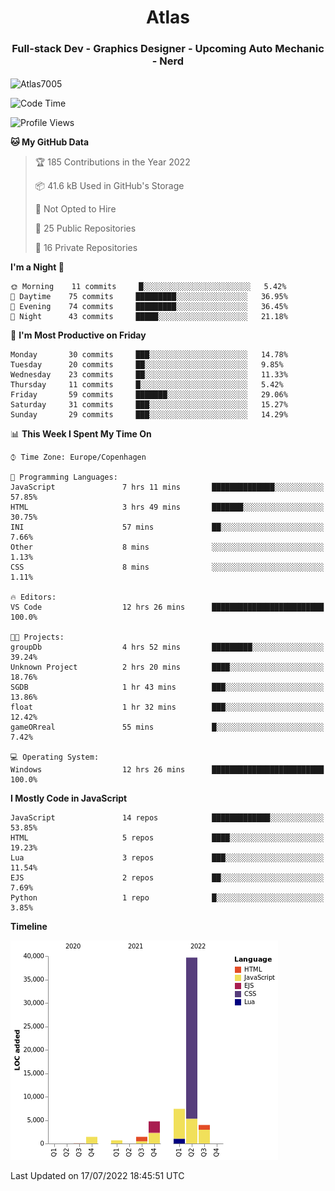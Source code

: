 <h1 align="center">Atlas</h1>
<h3 align="center">Full-stack Dev - Graphics Designer - Upcoming Auto Mechanic - Nerd</h3>

<p><img align="center" src="https://github-readme-stats.vercel.app/api/top-langs?username=Atlas7005&show_icons=true&locale=en&layout=compact" alt="Atlas7005" /></p>

<!--START_SECTION:waka-->
![Code Time](http://img.shields.io/badge/Code%20Time-608%20hrs%204%20mins-blue)

![Profile Views](http://img.shields.io/badge/Profile%20Views-5-blue)

**🐱 My GitHub Data** 

> 🏆 185 Contributions in the Year 2022
 > 
> 📦 41.6 kB Used in GitHub's Storage 
 > 
> 🚫 Not Opted to Hire
 > 
> 📜 25 Public Repositories 
 > 
> 🔑 16 Private Repositories  
 > 
**I'm a Night 🦉** 

```text
🌞 Morning    11 commits     █░░░░░░░░░░░░░░░░░░░░░░░░   5.42% 
🌆 Daytime    75 commits     █████████░░░░░░░░░░░░░░░░   36.95% 
🌃 Evening    74 commits     █████████░░░░░░░░░░░░░░░░   36.45% 
🌙 Night      43 commits     █████░░░░░░░░░░░░░░░░░░░░   21.18%

```
📅 **I'm Most Productive on Friday** 

```text
Monday       30 commits     ███░░░░░░░░░░░░░░░░░░░░░░   14.78% 
Tuesday      20 commits     ██░░░░░░░░░░░░░░░░░░░░░░░   9.85% 
Wednesday    23 commits     ██░░░░░░░░░░░░░░░░░░░░░░░   11.33% 
Thursday     11 commits     █░░░░░░░░░░░░░░░░░░░░░░░░   5.42% 
Friday       59 commits     ███████░░░░░░░░░░░░░░░░░░   29.06% 
Saturday     31 commits     ███░░░░░░░░░░░░░░░░░░░░░░   15.27% 
Sunday       29 commits     ███░░░░░░░░░░░░░░░░░░░░░░   14.29%

```


📊 **This Week I Spent My Time On** 

```text
⌚︎ Time Zone: Europe/Copenhagen

💬 Programming Languages: 
JavaScript               7 hrs 11 mins       ██████████████░░░░░░░░░░░   57.85% 
HTML                     3 hrs 49 mins       ███████░░░░░░░░░░░░░░░░░░   30.75% 
INI                      57 mins             ██░░░░░░░░░░░░░░░░░░░░░░░   7.66% 
Other                    8 mins              ░░░░░░░░░░░░░░░░░░░░░░░░░   1.13% 
CSS                      8 mins              ░░░░░░░░░░░░░░░░░░░░░░░░░   1.11%

🔥 Editors: 
VS Code                  12 hrs 26 mins      █████████████████████████   100.0%

🐱‍💻 Projects: 
groupDb                  4 hrs 52 mins       █████████░░░░░░░░░░░░░░░░   39.24% 
Unknown Project          2 hrs 20 mins       ████░░░░░░░░░░░░░░░░░░░░░   18.76% 
SGDB                     1 hr 43 mins        ███░░░░░░░░░░░░░░░░░░░░░░   13.86% 
float                    1 hr 32 mins        ███░░░░░░░░░░░░░░░░░░░░░░   12.42% 
gameORreal               55 mins             █░░░░░░░░░░░░░░░░░░░░░░░░   7.42%

💻 Operating System: 
Windows                  12 hrs 26 mins      █████████████████████████   100.0%

```

**I Mostly Code in JavaScript** 

```text
JavaScript               14 repos            █████████████░░░░░░░░░░░░   53.85% 
HTML                     5 repos             ████░░░░░░░░░░░░░░░░░░░░░   19.23% 
Lua                      3 repos             ███░░░░░░░░░░░░░░░░░░░░░░   11.54% 
EJS                      2 repos             ██░░░░░░░░░░░░░░░░░░░░░░░   7.69% 
Python                   1 repo              █░░░░░░░░░░░░░░░░░░░░░░░░   3.85%

```


**Timeline**

![Chart not found](https://raw.githubusercontent.com/Atlas7005/Atlas7005/master/charts/bar_graph.png) 


 Last Updated on 17/07/2022 18:45:51 UTC
<!--END_SECTION:waka-->
